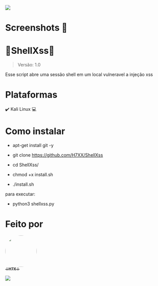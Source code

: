 <p>
<img src= "https://camo.githubusercontent.com/71b837571c48af3aa60a73dbc9d5936aa359d78efbfa8a6743cbbbc16b80ef4d/68747470733a2f2f63646e2e646973636f72646170702e636f6d2f6174746163686d656e74732f3830353930323039333930363630383138362f3830353931333937323533353539303932322f74656e6f722e676966"/>
</p>

# Screenshots 📸

# 💉ShellXss💉
 
> Versão: 1.0
 
Esse script abre uma sessão shell em um local vulneravel a injeção xss

# Plataformas 
✔️ Kali Linux 💻

# Como instalar
 
+ apt-get install git -y
 
+ git clone https://github.com/H7XX/ShellXss
 
+ cd ShellXss/
 
+ chmod +x install.sh
 
+ ./install.sh
 
para executar: 
+ python3 shellxss.py

# Feito por

<td align="center"><a href="https://github.com/H7XX"><img style="border-radius: 50%;" src="https://avatars.githubusercontent.com/u/88547689?v=4" width="100px;" alt=""/><br /><sub><b>♤H7X♤</b></sub></a><br /></td>

<p>
<img src= "https://camo.githubusercontent.com/71b837571c48af3aa60a73dbc9d5936aa359d78efbfa8a6743cbbbc16b80ef4d/68747470733a2f2f63646e2e646973636f72646170702e636f6d2f6174746163686d656e74732f3830353930323039333930363630383138362f3830353931333937323533353539303932322f74656e6f722e676966"/>
</p>
 
